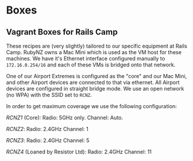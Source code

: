 # Boxes
## Vagrant Boxes for Rails Camp

These recipes are (very slightly) tailored to our specific equipment at Rails Camp.  RubyNZ owns a Mac Mini which is used as the VM host for these machines.  We have it's Ethernet interface configured manually to `172.16.0.254/16` and each of these VMs is bridged onto that network.

One of our Airport Extremes is configured as the "core" and our Mac Mini, and other Airport devices are connected to that via ethernet.  All Airport devices are configured in straight bridge mode.  We use an open network (no WPA) with the SSID set to `RCNZ`.

In order to get maximum coverage we use the following configuration:

*RCNZ1* (Core):
Radio: 5GHz only.
Channel: Auto.

*RCNZ2*:
Radio: 2.4GHz
Channel: 1

*RCNZ3*:
Radio: 2.4GHz
Channel: 5

*RCNZ4* (Loaned by Resistor Ltd):
Radio: 2.4GHz
Channel: 11
